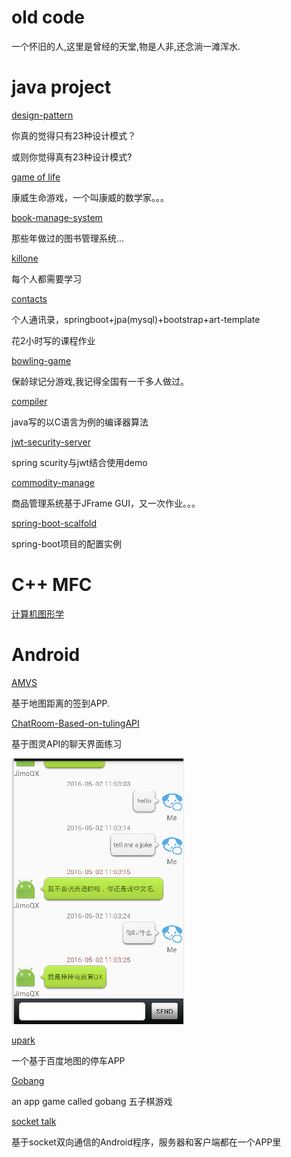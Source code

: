 # old code
一个怀旧的人,这里是曾经的天堂,物是人非,还念淌一滩浑水.

# java project

[design-pattern](./design-pattern)

你真的觉得只有23种设计模式？

或则你觉得真有23种设计模式?

[game of life](./game-of-life)

康威生命游戏，一个叫康威的数学家。。。

[book-manage-system](./book-manage-system)

那些年做过的图书管理系统...

[killone](./master/killone)

每个人都需要学习

[contacts](./Contacts)

个人通讯录，springboot+jpa(mysql)+bootstrap+art-template

花2小时写的课程作业

[bowling-game](./bowling-game)

保龄球记分游戏,我记得全国有一千多人做过。

[compiler](./compiler)

java写的以C语言为例的编译器算法

[jwt-security-server](./jwt-security-server)

spring scurity与jwt结合使用demo

[commodity-manage](./commodity-manage)

商品管理系统基于JFrame GUI，又一次作业。。。

[spring-boot-scalfold](./spring-boot-scalfold)

spring-boot项目的配置实例

# C++ MFC

[计算机图形学](./ComputerGraphics)

# Android
[AMVS](./android/AMVS)

基于地图距离的签到APP.

[ChatRoom-Based-on-tulingAPI](./android/chatroom-based-on-tulingAPI)

基于图灵API的聊天界面练习

![face](./android/chatroom-based-on-tulingAPI/1.PNG)

[upark](./android/upark)

一个基于百度地图的停车APP

[Gobang](./android/gobang)

an app game called gobang
五子棋游戏

[socket talk](./android/socket-talk)

基于socket双向通信的Android程序，服务器和客户端都在一个APP里
